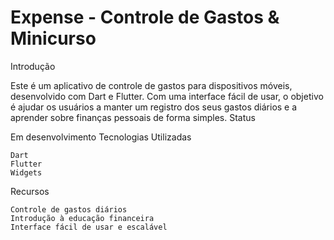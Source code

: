 <h1>Expense - Controle de Gastos & Minicurso</h1>
Introdução

Este é um aplicativo de controle de gastos para dispositivos móveis, desenvolvido com Dart e Flutter. Com uma interface fácil de usar, o objetivo é ajudar os usuários a manter um registro dos seus gastos diários e a aprender sobre finanças pessoais de forma simples.
Status

Em desenvolvimento
Tecnologias Utilizadas

    Dart
    Flutter
    Widgets

Recursos

    Controle de gastos diários
    Introdução à educação financeira
    Interface fácil de usar e escalável

